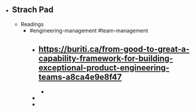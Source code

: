 - ## Strach Pad
	- Readings
		- #engineering-management #team-management
			- https://buriti.ca/from-good-to-great-a-capability-framework-for-building-exceptional-product-engineering-teams-a8ca4e9e8f47
				-
				-
			-
			-